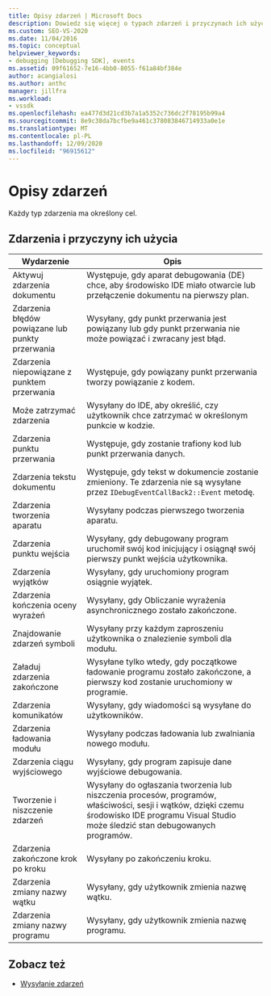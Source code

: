 ```yaml
---
title: Opisy zdarzeń | Microsoft Docs
description: Dowiedz się więcej o typach zdarzeń i przyczynach ich użycia. Każdy typ zdarzenia ma określony cel.
ms.custom: SEO-VS-2020
ms.date: 11/04/2016
ms.topic: conceptual
helpviewer_keywords:
- debugging [Debugging SDK], events
ms.assetid: 09f61652-7e16-4bb0-8055-f61a84bf384e
author: acangialosi
ms.author: anthc
manager: jillfra
ms.workload:
- vssdk
ms.openlocfilehash: ea477d3d21cd3b7a1a5352c736dc2f78195b99a4
ms.sourcegitcommit: 8e9c38da7bcfbe9a461c378083846714933a0e1e
ms.translationtype: MT
ms.contentlocale: pl-PL
ms.lasthandoff: 12/09/2020
ms.locfileid: "96915612"
---
```

# <a name="event-descriptions"></a>Opisy zdarzeń
Każdy typ zdarzenia ma określony cel.

## <a name="events-and-the-reasons-for-their-use"></a>Zdarzenia i przyczyny ich użycia

|Wydarzenie|Opis|
|-----------|-----------------|
|Aktywuj zdarzenia dokumentu|Występuje, gdy aparat debugowania (DE) chce, aby środowisko IDE miało otwarcie lub przełączenie dokumentu na pierwszy plan.|
|Zdarzenia błędów powiązane lub punkty przerwania|Wysyłany, gdy punkt przerwania jest powiązany lub gdy punkt przerwania nie może powiązać i zwracany jest błąd.|
|Zdarzenia niepowiązane z punktem przerwania|Występuje, gdy powiązany punkt przerwania tworzy powiązanie z kodem.|
|Może zatrzymać zdarzenia|Wysyłany do IDE, aby określić, czy użytkownik chce zatrzymać w określonym punkcie w kodzie.|
|Zdarzenia punktu przerwania|Występuje, gdy zostanie trafiony kod lub punkt przerwania danych.|
|Zdarzenia tekstu dokumentu|Występuje, gdy tekst w dokumencie zostanie zmieniony. Te zdarzenia nie są wysyłane przez `IDebugEventCallBack2::Event` metodę.|
|Zdarzenia tworzenia aparatu|Wysyłany podczas pierwszego tworzenia aparatu.|
|Zdarzenia punktu wejścia|Wysyłany, gdy debugowany program uruchomił swój kod inicjujący i osiągnął swój pierwszy punkt wejścia użytkownika.|
|Zdarzenia wyjątków|Wysyłany, gdy uruchomiony program osiągnie wyjątek.|
|Zdarzenia kończenia oceny wyrażeń|Wysyłany, gdy Obliczanie wyrażenia asynchronicznego zostało zakończone.|
|Znajdowanie zdarzeń symboli|Wysyłany przy każdym zaproszeniu użytkownika o znalezienie symboli dla modułu.|
|Załaduj zdarzenia zakończone|Wysyłane tylko wtedy, gdy początkowe ładowanie programu zostało zakończone, a pierwszy kod zostanie uruchomiony w programie.|
|Zdarzenia komunikatów|Wysyłany, gdy wiadomości są wysyłane do użytkowników.|
|Zdarzenia ładowania modułu|Wysyłany podczas ładowania lub zwalniania nowego modułu.|
|Zdarzenia ciągu wyjściowego|Wysyłany, gdy program zapisuje dane wyjściowe debugowania.|
|Tworzenie i niszczenie zdarzeń|Wysyłany do ogłaszania tworzenia lub niszczenia procesów, programów, właściwości, sesji i wątków, dzięki czemu środowisko IDE programu Visual Studio może śledzić stan debugowanych programów.|
|Zdarzenia zakończone krok po kroku|Wysyłany po zakończeniu kroku.|
|Zdarzenia zmiany nazwy wątku|Wysyłany, gdy użytkownik zmienia nazwę wątku.|
|Zdarzenia zmiany nazwy programu|Wysyłany, gdy użytkownik zmienia nazwę programu.|

## <a name="see-also"></a>Zobacz też
- [Wysyłanie zdarzeń](../../extensibility/debugger/sending-events.md)
